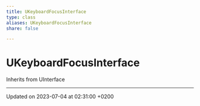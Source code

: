 ```yaml
---
title: UKeyboardFocusInterface
type: class
aliases: UKeyboardFocusInterface
share: false

---
```


# UKeyboardFocusInterface





Inherits from UInterface

-------------------------------

Updated on 2023-07-04 at 02:31:00 +0200